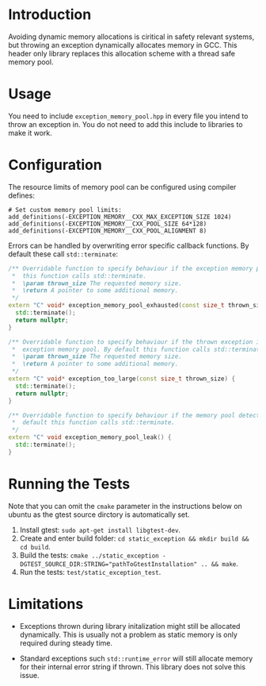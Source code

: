 # Introduction

Avoiding dynamic memory allocations is ciritical in safety relevant systems,
but throwing an exception dynamically allocates memory in GCC. This header
only library replaces this allocation scheme with a thread safe memory pool.

# Usage

You need to include `exception_memory_pool.hpp` in every file you intend
to throw an exception in. You do not need to add this include to libraries
to make it work.

# Configuration

The resource limits of memory pool can be configured using compiler
defines:

```
# Set custom memory pool limits:
add_definitions(-EXCEPTION_MEMORY__CXX_MAX_EXCEPTION_SIZE 1024)
add_definitions(-EXCEPTION_MEMORY__CXX_POOL_SIZE 64*128)
add_definitions(-EXCEPTION_MEMORY__CXX_POOL_ALIGNMENT 8)
```

Errors can be handled by overwriting error specific callback functions.
By default these call `std::terminate`:

```cpp
/** Overridable function to specify behaviour if the exception memory pool is exhausted. By default
 *  this function calls std::terminate.
 *  \param thrown_size The requested memory size.
 *  \return A pointer to some additional memory.
 */
extern "C" void* exception_memory_pool_exhausted(const size_t thrown_size) {
  std::terminate();
  return nullptr;
}

/** Overridable function to specify behaviour if the thrown exception is too large for the
 *  exception memory pool. By default this function calls std::terminate.
 *  \param thrown_size The requested memory size.
 *  \return A pointer to some additional memory.
 */
extern "C" void* exception_too_large(const size_t thrown_size) {
  std::terminate();
  return nullptr;
}

/** Overridable function to specify behaviour if the memory pool detects an memory leak. By
 *  default this function calls std::terminate.
 */
extern "C" void exception_memory_pool_leak() {
  std::terminate();
}
```

# Running the Tests

Note that you can omit the `cmake` parameter in the instructions below
on ubuntu as the gtest source dirctory is automatically set.

1. Install gtest: `sudo apt-get install libgtest-dev`.
1. Create and enter build folder: `cd static_exception && mkdir build && cd build`.
1. Build the tests: `cmake ../static_exception -DGTEST_SOURCE_DIR:STRING="pathToGtestInstallation" .. && make`.
1. Run the tests: `test/static_exception_test`.

# Limitations

* Exceptions thrown during library initalization might still be allocated
dynamically. This is usually not a problem as static memory is only required
during steady time.

* Standard exceptions such `std::runtime_error` will still allocate memory
for their internal error string if thrown. This library does not solve
this issue.